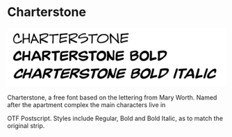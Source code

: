 # Charterstone
![type specimen](https://github.com/oscarbartos/charterstone/blob/master/charterstone-sample.png)

Charterstone, a free font based on the lettering from Mary Worth. Named after the apartment complex the main characters live in

OTF Postscript. Styles include Regular, Bold and Bold Italic, as to match the original strip.
